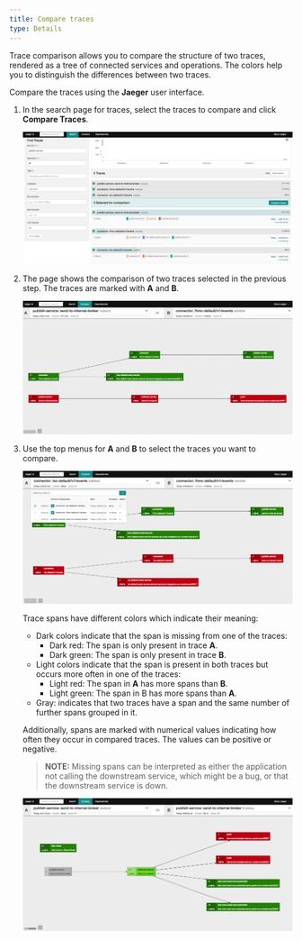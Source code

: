 ```yaml
---
title: Compare traces
type: Details
---
```


Trace comparison allows you to compare the structure of two traces, rendered as a tree of connected services and operations. The colors help you to distinguish the differences between two traces.

Compare the traces using the **Jaeger** user interface.

1. In the search page for traces, select the traces to compare and click **Compare Traces**.

   ![Tracing architecture](assets/list-traces.png)

2. The page shows the comparison of two traces selected in the previous step. The traces are marked with **A** and **B**.

   ![Tracing architecture](assets/compare-traces-1.png)

3. Use the top menus for **A** and **B** to select the traces you want to compare.

   ![Tracing architecture](assets/compare-traces-2.png)
   
   Trace spans have different colors which indicate their meaning:
   * Dark colors indicate that the span is missing from one of the traces:
     * Dark red: The span is only present in trace **A**.
     * Dark green: The span is only present in trace **B**.
   * Light colors indicate that the span is present in both traces but occurs more often in one of the traces:
     * Light red: The span in **A** has more spans than **B**.
     * Light green: The span in B has more spans than **A**.
   * Gray: indicates that two traces have a span and the same number of further spans grouped in it.
  
   Additionally, spans are marked with numerical values indicating how often they occur in compared traces. The values can be positive or negative.
   
   >**NOTE:** Missing spans can be interpreted as either the application not calling the downstream service, which might be a bug, or that the downstream service is down.

   ![Tracing architecture](assets/compare-traces-colors.png)